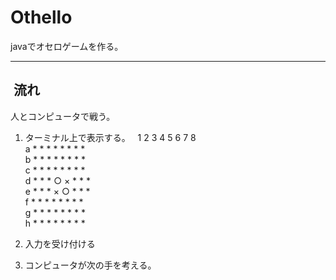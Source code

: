 # Othello
javaでオセロゲームを作る。

---
##  流れ
人とコンピュータで戦う。

1.  ターミナル上で表示する。  
  1 2 3 4 5 6 7 8  
a * * * * * * * *  
b * * * * * * * *  
c * * * * * * * *  
d * * * ○ × * * *  
e * * * × ○ * * *  
f * * * * * * * *  
g * * * * * * * *  
h * * * * * * * *  

2. 入力を受け付ける
3. コンピュータが次の手を考える。
